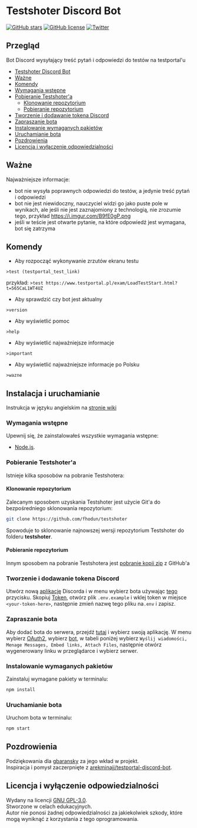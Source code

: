 # Testshoter Discord Bot

[![GitHub stars](https://img.shields.io/github/stars/fhodun/testshoter)](https://github.com/fhodun/testshoter/stargazers)
[![GitHub license](https://img.shields.io/github/license/fhodun/testshoter)](https://github.com/fhodun/testshoter/blob/main/LICENSE)
[![Twitter](https://img.shields.io/twitter/url?url=https%3A%2F%2Fgithub.com%2Ffhodun%2Ftestshoter)](https://twitter.com/intent/tweet?text=Wow:&url=https%3A%2F%2Fgithub.com%2Ffhodun%2Ftestshoter)  

## Przegląd

Bot Discord wysyłający treść pytań i odpowiedzi do testów na testportal'u

- [Testshoter Discord Bot](#testshoter-discord-bot)
- [Ważne](#ważne)
- [Komendy](#komendy)
- [Wymagania wstępne](#wymagania-wstępne)
- [Pobieranie Testshoter'a](#pobieranie-testshoter'a)
  - [Klonowanie repozytorium](#klonowanie-repozytorium)
  - [Pobieranie repozytorium](#pobieranie-repozytorium)
- [Tworzenie i dodawanie tokena Discord](#tworzenie-i-dodawanie-tokena-discord)
- [Zapraszanie bota](#zapraszanie-bota)
- [Instalowanie wymaganych pakietów](#instalowanie-wymaganych-pakietów)
- [Uruchamianie bota](#uruchamianie-bota)
- [Pozdrowienia](#pozdrowienia)
- [Licencja i wyłączenie odpowiedzialności](#licencja-i-wyłączenie-odpowiedzialności)

## Ważne

Najważniejsze informacje:

- bot nie wysyła poprawnych odpowiedzi do testów, a jedynie treść pytań i odpowiedzi
- bot nie jest niewidoczny, nauczyciel widzi go jako puste pole w wynikach, ale jeśli nie jest zaznajomiony z technologią, nie zrozumie tego, przykład <https://i.imgur.com/B9fE0gP.png>
- jeśli w teście jest otwarte pytanie, na które odpowiedź jest wymagana, bot się zatrzyma

## Komendy

- Aby rozpocząć wykonywanie zrzutów ekranu testu

```discord
>test (testportal_test_link)
```

przykład: `>test https://www.testportal.pl/exam/LoadTestStart.html?t=565CaL1WT4UZ`

- Aby sprawdzić czy bot jest aktualny

```discord
>version
```

- Aby wyświetlić pomoc

```discord
>help
```

- Aby wyświetlić najważniejsze informacje

```discord
>important
```

- Aby wyświetlić najważniejsze informacje po Polsku

```discord
>wazne
```

## Instalacja i uruchamianie

Instrukcja w języku angielskim na [stronie wiki](https://github.com/fhodun/testshoter/wiki/Installation-and-starting-up)

### Wymagania wstępne

Upewnij się, że zainstalowałeś wszystkie wymagania wstępne:

- [Node.js](https://nodejs.org/en/download/).

### Pobieranie Testshoter'a

Istnieje kilka sposobów na pobranie Testshotera:

#### Klonowanie repozytorium

Zalecanym sposobem uzyskania Testshoter jest użycie Git'a do bezpośredniego sklonowania repozytorium:

```sh
git clone https://github.com/fhodun/testshoter
```

Spowoduje to sklonowanie najnowszej wersji repozytorium Testshoter do folderu **testshoter**.

#### Pobieranie repozytorium

Innym sposobem na pobranie Testshotera jest [pobranie kopii zip](https://github.com/fhodun/testshoter/archive/main.zip) z GitHub'a

### Tworzenie i dodawanie tokena Discord

Utwórz nową [aplikację](https://discord.com/developers/applications) Discorda i w menu wybierz bota używając [tego](https://i.imgur.com/WKQgdyH.png) przycisku.
Skopiuj [Token](https://i.imgur.com/r322GcU.png), otwórz plik `.env.example` i wklej token w miejsce ` <your-token-here> `, następnie zmień nazwę tego pliku na` .env ` i zapisz.

### Zapraszanie bota

Aby dodać bota do serwera, przejdź [tutaj](https://discord.com/developers/applications) i wybierz swoją aplikację.
W menu wybierz [OAuth2](https://i.imgur.com/TtXF7U2.png), wybierz [bot](https://i.imgur.com/TtXF7U2.png), w tabeli poniżej wybierz `Wyślij wiadomości, Menage Messages, Embed links, Attach Files`,
następnie otwórz wygenerowany linku w przeglądarce i wybierz serwer.

### Instalowanie wymaganych pakietów

Zainstaluj wymagane pakiety w terminalu:

```sh
npm install
```

### Uruchamianie bota

Uruchom bota w terminalu:

```sh
npm start
```

## Pozdrowienia

Podziękowania dla [gbaransky](https://github.com/gbaranski) za jego wkład w projekt.  
Inspiracja i pomysł zaczerpnięte z [arekminajj/testportal-discord-bot](https://github.com/arekminajj/testportal-discord-bot).

## Licencja i wyłączenie odpowiedzialności

Wydany na licencji [GNU GPL-3.0](LICENSE).  
Stworzone w celach edukacyjnych.  
Autor nie ponosi żadnej odpowiedzialności za jakiekolwiek szkody, które mogą wyniknąć z korzystania z tego oprogramowania.
